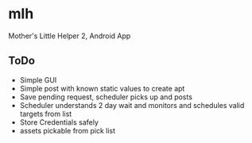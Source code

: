 # mlh
Mother's Little Helper 2, Android App

## ToDo
* Simple GUI
* Simple post with known static values to create apt
* Save pending request, scheduler picks up and posts
* Scheduler understands 2 day wait and monitors and schedules valid targets from list
* Store Credentials safely
* assets pickable from pick list
